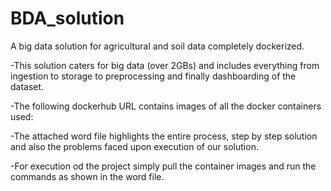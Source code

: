 # BDA_solution
A big data solution for agricultural and soil data completely dockerized.

-This solution caters for big data (over 2GBs) and includes everything from ingestion to storage to preprocessing and finally dashboarding of the dataset.

-The following dockerhub URL contains images of all the docker containers used:

-The attached word file highlights the entire process, step by step solution and also the problems faced upon execution of our solution.

-For execution od the project simply pull the container images and run the commands as shown in the word file.
